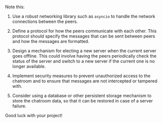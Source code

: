 # 

<p>Note this: </p>
<ol>
   <li>
      <p>Use a robust networking library such as <code>asyncio</code> to handle the network connections between the peers.</p>
   </li>
   <li>
      <p>Define a protocol for how the peers communicate with each other. This protocol should specify the messages that can be sent between peers and how the messages are formatted.</p>
   </li>
   <li>
      <p>Design a mechanism for electing a new server when the current server goes offline. This could involve having the peers periodically check the status of the server and switch to a new server if the current one is no longer available.</p>
   </li>
   <li>
      <p>Implement security measures to prevent unauthorized access to the chatroom and to ensure that messages are not intercepted or tampered with.</p>
   </li>
   <li>
      <p>Consider using a database or other persistent storage mechanism to store the chatroom data, so that it can be restored in case of a server failure.</p>
   </li>
</ol>
<p>Good luck with your project!</p>


#
